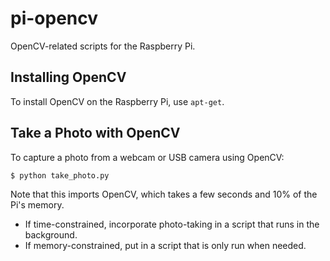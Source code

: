 # pi-opencv

OpenCV-related scripts for the Raspberry Pi.

## Installing OpenCV

To install OpenCV on the Raspberry Pi, use `apt-get`.

## Take a Photo with OpenCV

To capture a photo from a webcam or USB camera using OpenCV:

```
$ python take_photo.py
```

Note that this imports OpenCV, which takes a few seconds and 10% of the Pi's memory.
* If time-constrained, incorporate photo-taking in a script that runs in the background.
* If memory-constrained, put in a script that is only run when needed.

